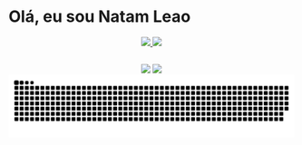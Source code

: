 # Olá, eu sou Natam Leao

<div align="center">
  <a href="https://github.com/natamleao">
    <img height="180em" src="https://github-readme-stats.vercel.app/api?username=natamleao&show_icons=true&theme=dracula&include_all_commits=true&count_private=true"/>
    <img height="180em" src="https://github-readme-stats.vercel.app/api/top-langs/?username=natamleao&layout=compact&langs_count=7&theme=dracula"/>
  </a>
</div>

##

<div align="center">  
  <a href="mailto:ferreira.natamleao@gmail.com"><img src="https://img.shields.io/badge/-Gmail-%23333?style=for-the-badge&logo=gmail&logoColor=white" target="_blank"></a>
  <a href="https://www.linkedin.com/in/natam-leao-ferreira/" target="_blank"><img src="https://img.shields.io/badge/-LinkedIn-%230077B5?style=for-the-badge&logo=linkedin&logoColor=white" target="_blank"></a> 
</div>

<picture align="center">
  <source media="(prefers-color-scheme: dark)" srcset="https://raw.githubusercontent.com/natamleao/natamleao/output/github-contribution-grid-snake-dark.svg">
  <source media="(prefers-color-scheme: light)" srcset="https://raw.githubusercontent.com/natamleao/natamleao/output/github-contribution-grid-snake-dark.svg">
  <img align="center" alt="github contribution grid snake animation" src="https://raw.githubusercontent.com/natamleao/natamleao/output/github-contribution-grid-snake.svg">
</picture>
